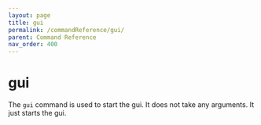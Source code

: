 ```yaml
---
layout: page
title: gui
permalink: /commandReference/gui/
parent: Command Reference
nav_order: 400
---
```


# gui

The `gui` command is used to start the gui. It does not take any arguments. It just starts the gui.
